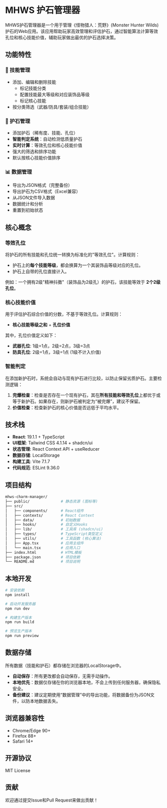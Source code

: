 # MHWS 护石管理器

MHWS护石管理器是一个用于管理《怪物猎人：荒野》(Monster Hunter Wilds)护石的Web应用。该应用帮助玩家高效管理和评估护石，通过智能算法计算等效孔位和核心技能价值，辅助玩家做出最优的护石选择决策。

## 功能特性

### 🎯 技能管理

- 添加、编辑和删除技能
  - 标记技能分类
  - 配置技能最大等级和对应装饰品等级
  - 标记核心技能
- 按分类筛选（武器/防具/套装/组合技能）

### 💎 护石管理

- 添加护石（稀有度、技能、孔位）
- **智能判定系统**：自动检测低质量护石
- **实时计算**：等效孔位和核心技能价值
- 强大的筛选和排序功能
- 默认按核心技能价值排序

### 📊 数据管理

- 导出为JSON格式（完整备份）
- 导出护石为CSV格式（Excel兼容）
- 从JSON文件导入数据
- 数据统计和分析
- 重置到初始状态

## 核心概念

### 等效孔位

将护石的所有技能和孔位统一转换为标准化的"等效孔位"。计算规则：

- 护石上的**每个技能等级**，都会换算为一个其装饰品等级对应的孔位。
- 护石上自带的孔位直接计入。

例如：一个拥有2级"精神抖擞"（装饰品为2级孔）的护石，该技能等效于 **2个2级孔位**。

### 核心技能价值

用于评估护石综合价值的分数，不基于等效孔位。计算规则：

- **核心技能等级之和** + **孔位价值**

其中，孔位价值定义如下：

- **武器孔位**: 1级=1点，2级=2点，3级=3点
- **防具孔位**: 2级=1点，3级=1点 (1级不计入价值)

### 智能判定

在添加新护石时，系统会自动与现有护石进行比较，以防止保留劣质护石。主要检测逻辑：

1. **完爆检查**：检查是否存在一个现有护石，其在**所有技能和等效孔位**上都优于或等于新护石。如果存在，则新护石被判定为“被完爆”，建议不保留。
2. **价值检查**：检查新护石的核心价值是否远低于平均水平。

## 技术栈

- **React**: 19.1.1 + TypeScript
- **UI框架**: Tailwind CSS 4.1.14 + shadcn/ui
- **状态管理**: React Context API + useReducer
- **数据存储**: LocalStorage
- **构建工具**: Vite 7.1.7
- **代码规范**: ESLint 9.36.0

## 项目结构

```bash
mhws-charm-manager/
├── public/              # 静态资源 (图标等)
├── src/
│   ├── components/      # React组件
│   ├── contexts/        # React Context
│   ├── data/            # 初始数据
│   ├── hooks/           # 自定义Hooks
│   ├── lib/             # 工具库 (shadcn/ui)
│   ├── types/           # TypeScript类型定义
│   ├── utils/           # 工具函数 (核心算法)
│   ├── App.tsx          # 应用主组件
│   └── main.tsx         # 应用入口
├── index.html           # HTML模板
├── package.json         # 项目依赖
└── README.md            # 项目说明
```

## 本地开发

```bash
# 安装依赖
npm install

# 启动开发服务器
npm run dev

# 构建生产版本
npm run build

# 预览生产版本
npm run preview
```

## 数据存储

所有数据（技能和护石）都存储在浏览器的LocalStorage中。

- **自动保存**：所有更改都会自动保存，无需手动操作。
- **本地优先**：数据仅存储在你的浏览器本地，不会上传到任何服务器，确保隐私安全。
- **备份建议**：建议定期使用“数据管理”中的导出功能，将数据备份为JSON文件，以防本地数据丢失。

## 浏览器兼容性

- Chrome/Edge 90+
- Firefox 88+
- Safari 14+

## 开源协议

MIT License

## 贡献

欢迎通过提交Issue和Pull Request来做出贡献！
